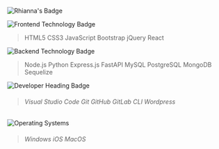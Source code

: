  ![Rhianna's Badge](https://img.shields.io/badge/Rhianna's%20Page-8A2BE2.svg)

 ![Frontend Technology Badge](https://img.shields.io/badge/FrontEnd%20Technologies-20B2AA?style=for-the-badge)

 > HTML5 
 > CSS3
 > JavaScript
 > Bootstrap
 > jQuery
 > React 
 <!-- Angular Vue.js TailwindCSS D3.js -->

 ![Backend Technology Badge](https://img.shields.io/badge/BackEnd%20Technologies-20B2AA?style=for-the-badge)
 > Node.js
 > Python
 > Express.js
> FastAPI
> MySQL
> PostgreSQL
> MongoDB
> Sequelize
<!-- PHP GraphQL -->

![Developer Heading Badge](https://img.shields.io/badge/Developer%20Tools-20B2AA?style=for-the-badge)
> ###### Visual Studio Code Git GitHub GitLab CLI Wordpress 
<!-- Heroku Ethereum Apollo Server -->

![Operating Systems](https://img.shields.io/badge/Operating%20Systems-20B2AA?style=for-the-badge)
> ###### Windows iOS MacOS


<!--
**rhiannawilson/rhiannawilson** is a ✨ _special_ ✨ repository because its `README.md` (this file) appears on your GitHub profile.

Here are some ideas to get you started:

- 🔭 I’m currently working on ...
- 🌱 I’m currently learning ...
- 👯 I’m looking to collaborate on ...
- 🤔 I’m looking for help with ...
- 💬 Ask me about ...
- 📫 How to reach me: ...
- 😄 Pronouns: ...
- ⚡ Fun fact: ...
-->
